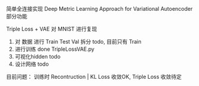 简单全连接实现 Deep Metric Learning Approach for Variational Autoencoder 部分功能

Triple Loss + VAE 对 MNIST 进行复现

1. 对 数据 进行 Train Test Val 拆分  todo, 目前只有 Train
2. 进行训练   done   TripleLossVAE.py
3. 可视化hidden  todo
4. 设计网络 todo

目前问题： 训练时 Recontruction | KL Loss 收敛OK, Triple Loss 收敛待定